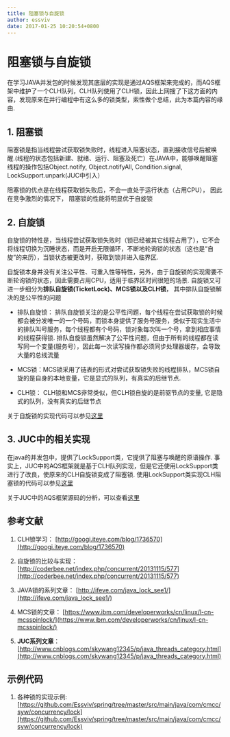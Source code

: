 ```yaml
---
title: 阻塞锁与自旋锁
author: essviv
date: 2017-01-25 10:20:54+0800
---
```


# 阻塞锁与自旋锁
在学习JAVA并发包的时候发现其底层的实现是通过AQS框架来完成的，而AQS框架中维护了一个CLH队列，CLH队列使用了CLH锁，因此上网搜了下这方面的内容，发现原来在并行编程中有这么多的锁类型，索性做个总结，此为本篇内容的缘由.

## 1. 阻塞锁

阻塞锁是指当线程尝试获取锁失败时，线程进入阻塞状态，直到接收信号后被唤醒.(线程的状态包括新建、就绪、运行、阻塞及死亡）在JAVA中，能够唤醒阻塞线程的操作包括Object.notify, Object.notifyAll, Condition.signal, LockSupport.unpark(JUC中引入）

阻塞锁的优点是在线程获取锁失败后，不会一直处于运行状态（占用CPU）， 因此在竞争激烈的情况下，    阻塞锁的性能将明显优于自旋锁

## 2. 自旋锁

自旋锁的特性是，当线程尝试获取锁失败时（锁已经被其它线程占用了），它不会将线程切换为沉睡状态，而是开启无限循环，不断地轮询锁的状态（这也是“自旋”的来历），当锁状态被更改时，获取到锁并进入临界区.

自旋锁本身并没有关注公平性、可重入性等特性，另外，由于自旋锁的实现需要不断轮询锁的状态，因此需要占用CPU，适用于临界区时间很短的场景. 自旋锁又可进一步细分为**排队自旋锁(TicketLock)、MCS锁以及CLH锁**， 其中排队自旋锁解决的是公平性的问题

* 排队自旋锁： 排队自旋锁关注的是公平性问题，每个线程在尝试获取锁的时候都会被分发唯一的一个号码，而锁本身提供了服务号服务，类似于现实生活中的排队叫号服务，每个线程都有个号码，锁对象每次叫一个号，拿到相应事情的线程获得锁. 排队自旋锁虽然解决了公平性问题，但由于所有的线程都在读写同一个变量(服务号），因此每一次读写操作都必须同步处理器缓存，会导致大量的总线流量

* MCS锁：MCS锁采用了链表的形式对尝试获取锁失败的线程排队，MCS锁自旋的是自身的本地变量，它是显式的队列，有真实的后继节点. 

* CLH锁： CLH锁和MCS非常类似，但CLH锁自旋的是前驱节点的变量, 它是隐式的队列，没有真实的后继节点

关于自旋锁的实现代码可以参见[这里](https://github.com/Essviv/spring/tree/master/src/main/java/com/cmcc/syw/concurrency/lock/spinlock)

## 3. JUC中的相关实现

在java的并发包中，提供了LockSupport类，它提供了阻塞与唤醒的原语操作. 事实上，JUC中的AQS框架就是基于CLH队列实现，但是它还使用LockSupport类进行了改良，使原来的CLH自旋锁变成了阻塞锁. 使用LockSupport类实现CLH阻塞锁的代码可以参见[这里](https://github.com/Essviv/spring/blob/master/src/main/java/com/cmcc/syw/concurrency/lock/spinlock/ClhBlockLock.java)

关于JUC中的AQS框架源码的分析，可以查看[这里](https://github.com/Essviv/blogs/blob/master/%E5%A4%9A%E7%BA%BF%E7%A8%8B/juc/AQS%E6%A1%86%E6%9E%B6/AQS%E6%A1%86%E6%9E%B6%E6%BA%90%E7%A0%81%E8%A7%A3%E6%9E%90.md)

 

## 参考文献

1. CLH锁学习： [http://googi.iteye.com/blog/1736570](http://googi.iteye.com/blog/1736570)

2. 自旋锁的比较与实现： [http://coderbee.net/index.php/concurrent/20131115/577](http://coderbee.net/index.php/concurrent/20131115/577)

3. JAVA锁的系列文章： [http://ifeve.com/java_lock_see1/](http://ifeve.com/java_lock_see1/)

4. MCS锁的文章： [https://www.ibm.com/developerworks/cn/linux/l-cn-mcsspinlock/](https://www.ibm.com/developerworks/cn/linux/l-cn-mcsspinlock/)

5. **JUC系列文章**：[http://www.cnblogs.com/skywang12345/p/java_threads_category.html](http://www.cnblogs.com/skywang12345/p/java_threads_category.html)

## 示例代码

1. 各种锁的实现示例: [https://github.com/Essviv/spring/tree/master/src/main/java/com/cmcc/syw/concurrency/lock](https://github.com/Essviv/spring/tree/master/src/main/java/com/cmcc/syw/concurrency/lock)
